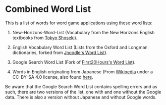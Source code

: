 # Combined Word List

This is a list of words for word game applications using these word lists:

1. New-Horizons-Word-List (Vocabulary from the New Horizons English textbooks from [Tokyo Shoseki](https://ten.tokyo-shoseki.co.jp/text/chu/eigo/)).

2. English Vocabulary Word List (Lists from the Oxford and Longman dictionaries, forked from [Jnoodle's Word List](https://github.com/jnoodle/English-Vocabulary-Word-List)).

3. Google Search Word List (Fork of [First20Hours's Word List](https://github.com/first20hours/google-10000-english)).
   
4. Words in English originating from Japanese (From [Wikipedia](https://en.wikipedia.org/wiki/List_of_English_words_of_Japanese_origin) under a CC-BY-SA 4.0 license, also found [here](https://github.com/tgmgroup/Words-in-English-from-Japanese/). 

Be aware that the Google Search Word List contains spelling errors and as such, there are two versions of the list, one with and one without the Google data. There is also a version without Japanese and without Google words.


